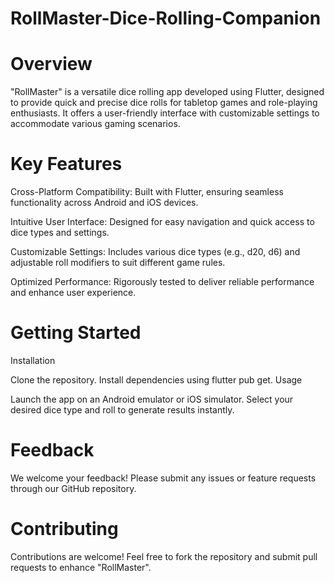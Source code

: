 # RollMaster-Dice-Rolling-Companion

 # Overview
"RollMaster" is a versatile dice rolling app developed using Flutter, designed to provide quick and precise dice rolls for tabletop games and role-playing enthusiasts. It offers a user-friendly interface with customizable settings to accommodate various gaming scenarios.

 # Key Features
Cross-Platform Compatibility: Built with Flutter, ensuring seamless functionality across Android and iOS devices.

Intuitive User Interface: Designed for easy navigation and quick access to dice types and settings.

Customizable Settings: Includes various dice types (e.g., d20, d6) and adjustable roll modifiers to suit different game rules.

Optimized Performance: Rigorously tested to deliver reliable performance and enhance user experience.

# Getting Started
Installation

Clone the repository.
Install dependencies using flutter pub get.
Usage

Launch the app on an Android emulator or iOS simulator.
Select your desired dice type and roll to generate results instantly.
# Feedback

We welcome your feedback! Please submit any issues or feature requests through our GitHub repository.
# Contributing
Contributions are welcome! Feel free to fork the repository and submit pull requests to enhance "RollMaster".
